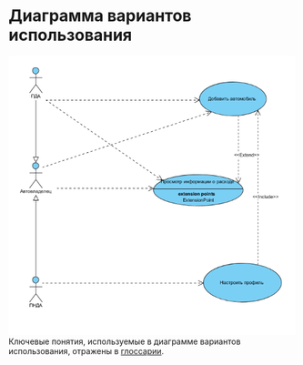# Диаграмма вариантов использования

![Диаграмма вариантов использования]( ../../../Images/SystemDesign/UseCase.PNG  )
</br>
Ключевые понятия, используемые в диаграмме вариантов использования, отражены в [глоссарии](../UseCase/Glossarium.md). 

